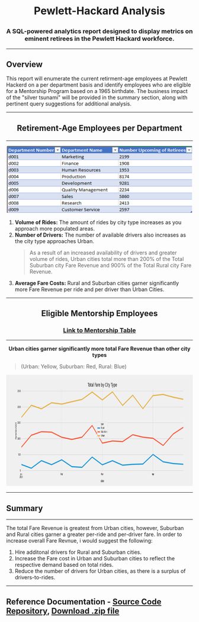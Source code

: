 # **<p align="center">Pewlett-Hackard Analysis</p>**

### **<p align="center">A SQL-powered analytics report designed to display metrics on eminent retirees in the Pewlett Hackard workforce.</p>**

---
## Overview
This report will enumerate the current retirment-age employees at Pewlett Hackerd on a per department basis and identify employees who are eligible for a Mentorship Program based on a 1965 birthdate. The business impact of the "silver tsunami" will be provided in the summary section, along with pertinent query suggestions for additional analysis.

---
## **<p align="center">Retirement-Age Employees per Department</p>**
---

<p align="center">
   <img width="500" height="180" src="https://github.com/Jamesrx33/Pewlett-Hackard-Analysis/blob/main/Visuals/Retirement_By_Dept.png?raw=true">
</p>

1. **Volume of Rides:** The amount of rides by city type increases as you approach more populated areas.
2. **Number of Drivers:** The number of available drivers also increases as the city type approaches Urban.
   >As a result of an increased availability of drivers and greater volume of rides, Urban cities total more than 200% of the Total Suburban city Fare Revenue and 900% of the Total Rural city Fare Revenue.
3. **Average Fare Costs:** Rural and Suburban cities garner significantly more Fare Revenue per ride and per driver than Urban Cities.

---
## **<p align="center">Eligible Mentorship Employees</p>**

### **<p align="center"> [Link to Mentorship Table](https://github.com/Jamesrx33/Pewlett-Hackard-Analysis/blob/main/Data/mentorship_eligibility.csv) </p>**

---

**<p align="center">Urban cities garner significantly more total Fare Revenue than other city types</p>**
  > (Urban: Yellow, Suburban: Red, Rural: Blue)
   
<p align="center">
   <img width="1100" height="300" src="https://github.com/Jamesrx33/pyber-analysis/blob/main/analysis/PyBer_fare_summary.png?raw=true">
</p>

---
## Summary
---

The total Fare Revenue is greatest from Urban cities, however, Suburban and Rural cities garner a greater per-ride and per-driver fare. In order to increase overall Fare Revnue, i would suggest the following:

1. Hire additonal drivers for Rural and Suburban cities.
2. Increase the Fare cost in Urban and Suburban cities to reflect the respective demand based on total rides.
3. Reduce the number of drivers for Urban cities, as there is a surplus of drivers-to-rides.

---

## Reference Documentation - [Source Code Repository](https://github.com/Jamesrx33/pyber-analysis), [Download .zip file](https://github.com/Jamesrx33/pyber-analysis/archive/refs/heads/main.zip)
